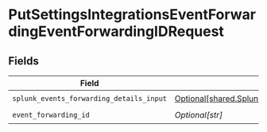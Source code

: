 # PutSettingsIntegrationsEventForwardingEventForwardingIDRequest


## Fields

| Field                                                                                                                | Type                                                                                                                 | Required                                                                                                             | Description                                                                                                          |
| -------------------------------------------------------------------------------------------------------------------- | -------------------------------------------------------------------------------------------------------------------- | -------------------------------------------------------------------------------------------------------------------- | -------------------------------------------------------------------------------------------------------------------- |
| `splunk_events_forwarding_details_input`                                                                             | [Optional[shared.SplunkEventsForwardingDetailsInput]](undefined/models/shared/splunkeventsforwardingdetailsinput.md) | :heavy_check_mark:                                                                                                   | N/A                                                                                                                  |
| `event_forwarding_id`                                                                                                | *Optional[str]*                                                                                                      | :heavy_check_mark:                                                                                                   | N/A                                                                                                                  |